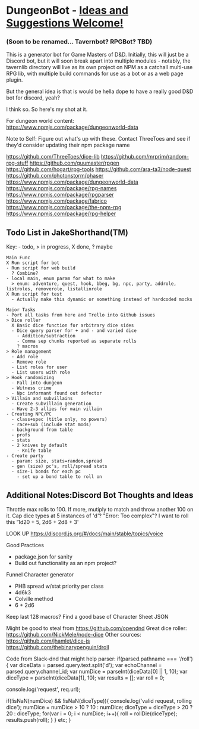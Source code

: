 # DungeonBot - [Ideas and Suggestions Welcome!](https://github.com/JakeRunsDnD/dungeonbot/issues)
### (Soon to be renamed... Tavernbot? RPGBot? TBD)

This is a generator bot for Game Masters of D&D. Initially, this will just be a
Discord bot, but it will soon break apart into multiple modules - notably,
the tavernlib directory will live as its own project on NPM as a catchall
multi-use RPG lib, with multiple build commands for use as a bot or as
a web page plugin.

But the general idea is that is would be hella dope to have a really good D&D bot for discord, yeah?

I think so. So here's my shot at it.

For dungeon world content:
https://www.npmjs.com/package/dungeonworld-data

Note to Self: Figure out what's up with these. Contact ThreeToes and see
if they'd consider updating their npm package name

https://github.com/ThreeToes/dice-lib
https://github.com/mrprim/random-rpg-stuff
https://github.com/guumaster/rpgen
https://github.com/hogart/rpg-tools
https://github.com/ara-ta3/node-quest
https://github.com/photonstorm/phaser
https://www.npmjs.com/package/dungeonworld-data
https://www.npmjs.com/package/rpg-names
https://www.npmjs.com/package/rpgparser
https://www.npmjs.com/package/fabrico
https://www.npmjs.com/package/the-npm-rpg
https://www.npmjs.com/package/rpg-helper

## Todo List in JakeShorthand(TM)

Key: - todo, > in progress, X done, ? maybe

```
Main Func
X Run script for bot
- Run script for web build
  ? Combine?
- local main, enum param for what to make
  > enum: adventure, quest, hook, bbeg, bg, npc, party, addrole, listroles, removerole, listallinrole
X Run script for test
  - Actually make this dynamic or something instead of hardcoded mocks

Major Tasks
- Port all tasks from here and Trello into Github issues
> Dice roller
  X Basic dice function for arbitrary dice sides
  - Dice query parser for + and - and varied dice
    - Addition/subtraction
    - Comma sep chunks reported as separate rolls
    ? macros
> Role management
  - Add role
  - Remove role
  - List roles for user
  - List users with role
> Hook randomizing
  - Fall into dungeon
  - Witness crime
  - Npc informant found out defector
> Villain and subvillains
  - Create subvillain generation
  - Have 2-3 allies for main villain
- Creating NPC/PC
  - class+spec (title only, no powers)
  - race+sub (include stat mods)
  - background from table
  - profs
  - stats
  - 2 knives by default
    - Knife table
- Create party
  - param: size, stats=random,spread
  - gen (size) pc's, roll/spread stats
  - size-1 bonds for each pc
    - set up a bond table to roll on
```

Additional Notes:Discord Bot Thoughts and Ideas
------------------------------
Throttle max rolls to 100. If more, mutiply to match and throw another 100 on it.
Cap dice types at 5 instances of 'd'? "Error: Too complex"?
I want to roll this '1d20 + 5, 2d6 + 2d8 + 3'

LOOK UP https://discord.js.org/#/docs/main/stable/topics/voice

Good Practices
- package.json for sanity
- Build out functionality as an npm project?

Funnel Character generator
- PHB spread w/stat priority per class
- 4d6k3
- Colville method
- 6 + 2d6

Keep last 128 macros?
Find a good base of Character Sheet JSON

Might be good to steal from https://github.com/opendnd
Great dice roller: https://github.com/NickMele/node-dice
Other sources:
  https://github.com/jhamlet/dice-js
  https://github.com/thebinarypenguin/droll

Code from Slack-dnd that might help parser:
if(parsed.pathname === '/roll'){
  var diceData = parsed.query.text.split('d');
  var echoChannel = parsed.query.channel_id;
  var numDice = parseInt(diceData[0] || 1, 10);
  var diceType = parseInt(diceData[1], 10);
  var results = [];
  var roll = 0;

  console.log('request', req.url);

  if(!isNaN(numDice) && !isNaN(diceType)){
    console.log('valid request, rolling dice');
    numDice = numDice > 10 ? 10 : numDice;
    diceType = diceType > 20 ? 20 : diceType;
    for(var i = 0; i < numDice; i++){
      roll = rollDie(diceType);
      results.push(roll);
    }
  }
  etc;
}

